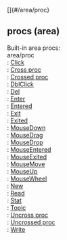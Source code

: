 []{#/area/proc}    
## procs (area)    
Built-in area procs:    
area/proc    
:   [Click](/ref/atom/proc/Click.md)    
:   [Cross proc](/ref/atom/proc/Cross.md)    
:   [Crossed proc](/ref/atom/proc/Crossed.md)    
:   [DblClick](/ref/atom/proc/DblClick.md)    
:   [Del](/ref/datum/proc/Del.md)    
:   [Enter](/ref/atom/proc/Enter.md)    
:   [Entered](/ref/atom/proc/Entered.md)    
:   [Exit](/ref/atom/proc/Exit.md)    
:   [Exited](/ref/atom/proc/Exited.md)    
:   [MouseDown](/ref/atom/proc/MouseDown.md)    
:   [MouseDrag](/ref/atom/proc/MouseDrag.md)    
:   [MouseDrop](/ref/atom/proc/MouseDrop.md)    
:   [MouseEntered](/ref/atom/proc/MouseEntered.md)    
:   [MouseExited](/ref/atom/proc/MouseExited.md)    
:   [MouseMove](/ref/atom/proc/MouseMove.md)    
:   [MouseUp](/ref/atom/proc/MouseUp.md)    
:   [MouseWheel](/ref/atom/proc/MouseWheel.md)    
:   [New](/ref/atom/proc/New.md)    
:   [Read](/ref/datum/proc/Read.md)    
:   [Stat](/ref/atom/proc/Stat.md)    
:   [Topic](/ref/datum/proc/Topic.md)    
:   [Uncross proc](/ref/atom/proc/Uncross.md)    
:   [Uncrossed proc](/ref/atom/proc/Uncrossed.md)    
:   [Write](/ref/datum/proc/Write.md)  